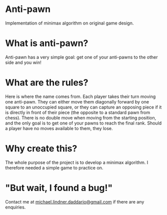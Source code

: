 # Anti-pawn

Implementation of minimax algorithm on original game design.

# What is anti-pawn?

Anti-pawn has a very simple goal: get one of your anti-pawns to the other side and you win!

# What are the rules?

Here is where the name comes from. Each player takes their turn moving one anti-pawn. They can either move them diagonally forward by one square to an unoccupied square, or they can capture an opposing piece if it is directly in front of their piece (the opposite to a standard pawn from chess). There is no double move when moving from the starting position, and the only goal is to get one of your pawns to reach the final rank. Should a player have no moves available to them, they lose.

# Why create this?

The whole purpose of the project is to develop a minimax algorithm. I therefore needed a simple game to practice on.

# "But wait, I found a bug!"

Contact me at michael.lindner.daddario@gmail.com if there are any enquiries.
